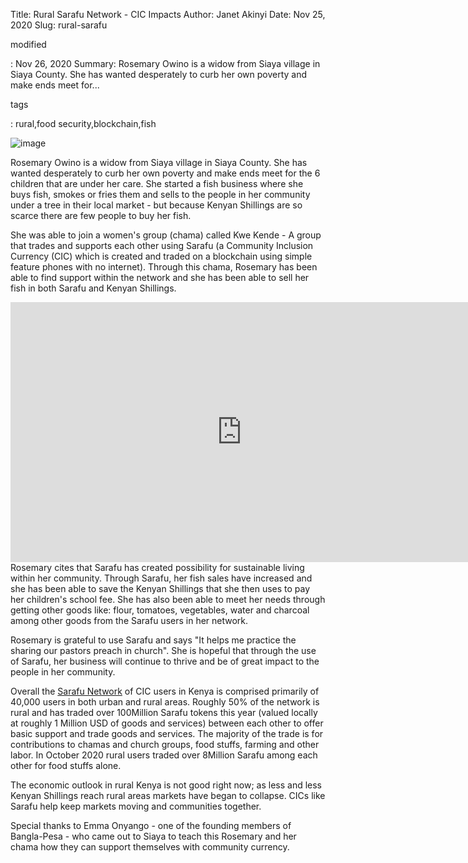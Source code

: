Title: Rural Sarafu Network - CIC Impacts
Author: Janet Akinyi
Date: Nov 25, 2020
Slug: rural-sarafu

modified

: Nov 26, 2020
Summary: Rosemary Owino is a widow from Siaya village in Siaya County. She
has wanted desperately to curb her own poverty and make ends meet
for...

tags

: rural,food security,blockchain,fish

![image](images/blog/rural-sarafu1.webp)

Rosemary Owino is a widow from Siaya village in Siaya County. She has
wanted desperately to curb her own poverty and make ends meet for the 6
children that are under her care. She started a fish business where she
buys fish, smokes or fries them and sells to the people in her community
under a tree in their local market - but because Kenyan Shillings are so
scarce there are few people to buy her fish.

She was able to join a women's group (chama) called Kwe Kende - A group
that trades and supports each other using Sarafu (a Community Inclusion
Currency (CIC) which is created and traded on a blockchain using simple
feature phones with no internet). Through this chama, Rosemary has been
able to find support within the network and she has been able to sell
her fish in both Sarafu and Kenyan Shillings.

<iframe width="740" height="416" src="https://www.youtube.com/embed/fUZQGGlKZeY" title="YouTube video player" frameborder="0" allow="accelerometer; autoplay; clipboard-write; encrypted-media; gyroscope; picture-in-picture" allowfullscreen></iframe>
Rosemary cites that Sarafu has created possibility for sustainable
living within her community. Through Sarafu, her fish sales have
increased and she has been able to save the Kenyan Shillings that she
then uses to pay her children's school fee. She has also been able to
meet her needs through getting other goods like: flour, tomatoes,
vegetables, water and charcoal among other goods from the Sarafu users
in her network.

Rosemary is grateful to use Sarafu and says "It helps me practice the
sharing our pastors preach in church". She is hopeful that through the
use of Sarafu, her business will continue to thrive and be of great
impact to the people in her community.

Overall the [Sarafu
Network](https://www.grassrootseconomics.org/sarafu-network) of CIC
users in Kenya is comprised primarily of 40,000 users in both urban and
rural areas. Roughly 50% of the network is rural and has traded over
100Million Sarafu tokens this year (valued locally at roughly 1 Million
USD of goods and services) between each other to offer basic support and
trade goods and services. The majority of the trade is for contributions
to chamas and church groups, food stuffs, farming and other labor. In
October 2020 rural users traded over 8Million Sarafu among each other
for food stuffs alone.

The economic outlook in rural Kenya is not good right now; as less and
less Kenyan Shillings reach rural areas markets have began to collapse.
CICs like Sarafu help keep markets moving and communities together.

Special thanks to Emma Onyango - one of the founding members of
Bangla-Pesa - who came out to Siaya to teach this Rosemary and her chama
how they can support themselves with community currency.
